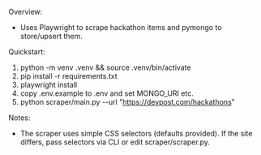 Overview:
- Uses Playwright to scrape hackathon items and pymongo to store/upsert them.

Quickstart:
1. python -m venv .venv && source .venv/bin/activate
2. pip install -r requirements.txt
3. playwright install
4. copy .env.example to .env and set MONGO_URI etc.
5. python scraper/main.py --url "https://devpost.com/hackathons"

Notes:
- The scraper uses simple CSS selectors (defaults provided). If the site differs, pass selectors via CLI or edit scraper/scraper.py.
